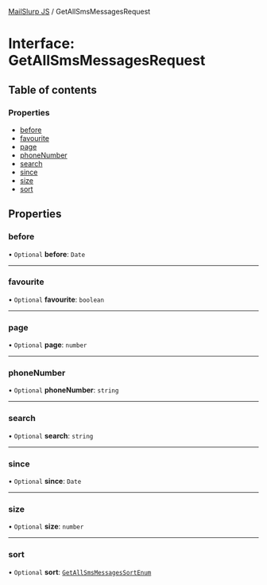 [MailSlurp JS](../README.md) / GetAllSmsMessagesRequest

# Interface: GetAllSmsMessagesRequest

## Table of contents

### Properties

- [before](GetAllSmsMessagesRequest.md#before)
- [favourite](GetAllSmsMessagesRequest.md#favourite)
- [page](GetAllSmsMessagesRequest.md#page)
- [phoneNumber](GetAllSmsMessagesRequest.md#phonenumber)
- [search](GetAllSmsMessagesRequest.md#search)
- [since](GetAllSmsMessagesRequest.md#since)
- [size](GetAllSmsMessagesRequest.md#size)
- [sort](GetAllSmsMessagesRequest.md#sort)

## Properties

### before

• `Optional` **before**: `Date`

___

### favourite

• `Optional` **favourite**: `boolean`

___

### page

• `Optional` **page**: `number`

___

### phoneNumber

• `Optional` **phoneNumber**: `string`

___

### search

• `Optional` **search**: `string`

___

### since

• `Optional` **since**: `Date`

___

### size

• `Optional` **size**: `number`

___

### sort

• `Optional` **sort**: [`GetAllSmsMessagesSortEnum`](../enums/GetAllSmsMessagesSortEnum.md)
